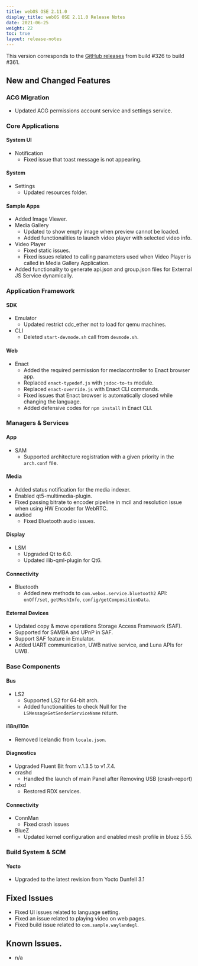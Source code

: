 ```yaml
---
title: webOS OSE 2.11.0
display_title: webOS OSE 2.11.0 Release Notes
date: 2021-06-25
weight: 22
toc: true
layout: release-notes
---
```


This version corresponds to the [GitHub releases](https://github.com/webosose/build-webos/releases) from build #326 to build #361.

## New and Changed Features

### ACG Migration

- Updated ACG permissions account service and settings service.

### Core Applications

#### System UI

- Notification
  - Fixed issue that toast message is not appearing.

#### System

- Settings
  - Updated resources folder.
#### Sample Apps

- Added Image Viewer.
- Media Gallery
  - Updated to show empty image when preview cannot be loaded.
  - Added functionalities to launch video player with selected video info.
- Video Player
  - Fixed static issues.
  - Fixed issues related to calling parameters used when Video Player is called in Media Gallery Application.
- Added functionality to generate api.json and group.json files for External JS Service dynamically.

### Application Framework

#### SDK

- Emulator
  - Updated restrict cdc_ether not to load for qemu machines.
- CLI
  - Deleted `start-devmode.sh` call from `devmode.sh`.

#### Web

- Enact
  - Added the required permission for mediacontroller to Enact browser app.
  - Replaced `enact-typedef.js` with `jsdoc-to-ts` module.
  - Replaced `enact-override.js` with Enact CLI commands.
  - Fixed issues that Enact browser is automatically closed while changing the language.
  - Added defensive codes for `npm install` in Enact CLI.

### Managers & Services

#### App

- SAM
  - Supported architecture registration with a given priority in the `arch.conf` file.

#### Media

- Added status notification for the media indexer.
- Enabled qt5-multimedia-plugin.
- Fixed passing bitrate to encoder pipeline in mcil and resolution issue when using HW Encoder for WebRTC.
- audiod
  - Fixed Bluetooth audio issues.

#### Display

- LSM
  - Upgraded Qt to 6.0.
  - Updated ilib-qml-plugin for Qt6.

#### Connectivity

- Bluetooth
  - Added new methods to `com.webos.service.bluetooth2` API: `onOff/set`, `getMeshInfo`, `config/getCompositionData`.

#### External Devices

- Updated copy & move operations Storage Access Framework (SAF).
- Supported for SAMBA and UPnP in SAF.
- Support SAF feature in Emulator.
- Added UART communication, UWB native service, and Luna APIs for UWB.

### Base Components

#### Bus

- LS2
  - Supported LS2 for 64-bit arch.
  - Added functionalities to check Null for the `LSMessageGetSenderServiceName` return.

#### i18n/l10n

- Removed Icelandic from `locale.json`.

#### Diagnostics

- Upgraded Fluent Bit from v.1.3.5 to v1.7.4.
- crashd
  - Handled the launch of main Panel after Removing USB (crash-report)
- rdxd
  - Restored RDX services.

#### Connectivity

- ConnMan
  - Fixed crash issues
- BlueZ
  - Updated kernel configuration and enabled mesh profile in bluez 5.55.

### Build System & SCM

#### Yocto

  - Upgraded to the latest revision from Yocto Dunfell 3.1

## Fixed Issues

- Fixed UI issues related to language setting.
- Fixed an issue related to playing video on web pages.
- Fixed build issue related to `com.sample.waylandegl`.

## Known Issues.

- n/a
